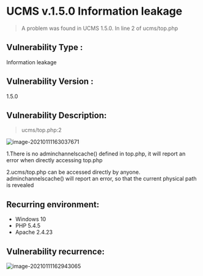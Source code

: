 # UCMS v.1.5.0 Information leakage

> A problem was found in UCMS 1.5.0. In line 2 of ucms/top.php

## Vulnerability Type :

Information leakage



## Vulnerability Version :

1.5.0

## Vulnerability Description:

> ucms/top.php:2

![image-20210111163037671](C:\Users\grq\AppData\Roaming\Typora\typora-user-images\image-20210111163037671.png)

1.There is no adminchannelscache() defined in top.php, it will  report an  error when directly accessing top.php

2.ucms/top.php can be accessed directly by anyone.  adminchannelscache() will report an  error, so that the current physical path is revealed



## Recurring environment:

- Windows 10
- PHP 5.4.5
- Apache 2.4.23

## Vulnerability recurrence:

![image-20210111162943065](C:\Users\grq\AppData\Roaming\Typora\typora-user-images\image-20210111162943065.png)
